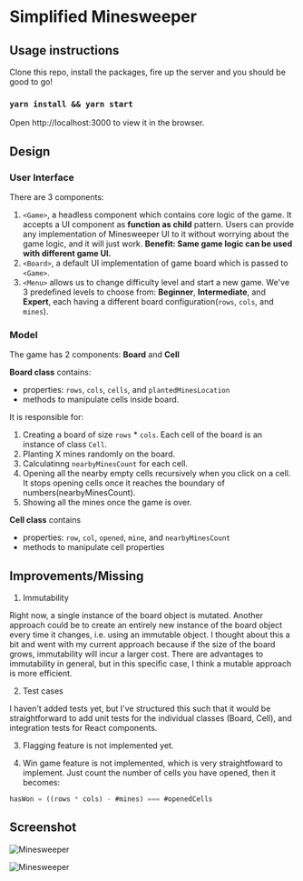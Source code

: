 # Simplified Minesweeper

## **Usage instructions**

Clone this repo, install the packages, fire up the server and you should be good to go!

### `yarn install && yarn start`

Open http://localhost:3000 to view it in the browser.

## Design

### User Interface

There are 3 components:
1. `<Game>`, a headless component which contains core logic of the game. It accepts a UI component as **function as child** pattern. Users can provide any implementation of Minesweeper UI to it without worrying about the game logic, and it will just work. **Benefit: Same game logic can be used with different game UI.**
2. `<Board>`, a default UI implementation of game board which is passed to `<Game>`.
3. `<Menu>` allows us to change difficulty level and start a new game. We've 3 predefined levels to choose from: **Beginner**, **Intermediate**, and **Expert**, each having a different board configuration(`rows`, `cols`, and `mines`).

### Model
The game has 2 components: **Board** and **Cell**

**Board class** contains:
- properties: `rows`, `cols`, `cells`, and `plantedMinesLocation`
- methods to manipulate cells inside board.

It is responsible for:
1. Creating a board of size `rows` * `cols`. Each cell of the board is an instance of class `Cell`.
2. Planting X mines randomly on the board.
3. Calculatinng `nearbyMinesCount` for each cell.
4. Opening all the nearby empty cells recursively when you click on a cell. It stops opening cells once it reaches the boundary of numbers(nearbyMinesCount).
5. Showing all the mines once the game is over.

**Cell class** contains
- properties: `row`, `col`, `opened`, `mine`, and `nearbyMinesCount`
- methods to manipulate cell properties

## Improvements/Missing

1. Immutability

Right now, a single instance of the board object is mutated. Another approach could be to create an entirely new instance of the board object every time it changes, i.e.  using an immutable object. I thought about this a bit and went with my current approach because if the size of the board grows, immutability will incur a larger cost. There are advantages to immutability in general, but in this specific case, I think a mutable approach is more efficient.

2. Test cases

I haven't added tests yet, but I've structured this such that it would be straightforward to add unit tests for the individual classes (Board, Cell), and integration tests for React components.

3. Flagging feature is not implemented yet.

4. Win game feature is not implemented, which is very straightfoward to implement. Just count the number of cells you have opened, then it becomes: 
```javascript
hasWon = ((rows * cols) - #mines) === #openedCells
```

## Screenshot

![Minesweeper](https://user-images.githubusercontent.com/7085282/95710300-025d1780-0c7e-11eb-8bb7-aa4aaeb51144.png "Minesweeper")

![Minesweeper](https://user-images.githubusercontent.com/7085282/95711134-c9be3d80-0c7f-11eb-9f79-3e767c0f89f2.png "Minesweeper")
